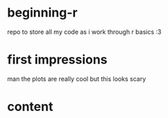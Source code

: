 # beginning-r
repo to store all my code as i work through r basics :3

# first impressions
man the plots are really cool but this looks scary

# content
